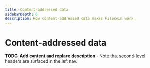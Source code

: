 ```yaml
---
title: Content-addressed data
sidebarDepth: 0
description: How content-addressed data makes Filecoin work
---
```


# Content-addressed data

**TODO: Add content and replace description** - Note that second-level headers are surfaced in the left nav. 
